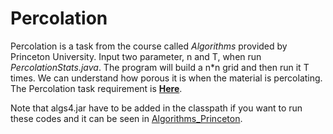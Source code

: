 # Percolation

Percolation is a task from the course called *Algorithms* provided by Princeton University. Input two parameter, n and T, when run *PercolationStats.java*. The program will build a n*n grid and then run it T times. We can understand how porous it is when the material is percolating. The Percolation task requirement is [**Here**](https://coursera.cs.princeton.edu/algs4/assignments/percolation/specification.php).

Note that algs4.jar have to be added in the classpath if you want to run these codes and it can be seen in [Algorithms_Princeton](../).

